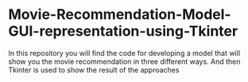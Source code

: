 # Movie-Recommendation-Model-GUI-representation-using-Tkinter
In this repository you will find the code for developing a model that will show you the movie recommendation in three different ways. And then Tkinter is used to show the result of the approaches
